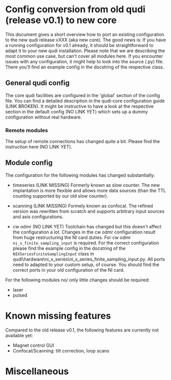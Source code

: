 # Config conversion from old qudi (release v0.1) to new core 
This document gives a short overview how to port an existing configuration to the new qudi release vXXX (aka new core). The good news is: If you have a running configuration for v0.1 already,
it should be straightforward to adapt it to your new qudi installation.
Please note that we are describing the most common use case, but can't cover all modules here. If you encounter issues with any configuration, it might help to look into the source (.py) file. There you'll find an example config in the docstring of the respective class.

## General qudi config

The core qudi facilities are configured in the 'global' section of the config file. You can find a detailed description in the qudi-core configuration guide (LINK BROKEN).
It might be instructive to have a look at the respective section in the default config (NO LINK YET) which sets up a dummy configuration without real hardware.

### Remote modules

The setup of remote connections has changed quite a bit. Please find the instruction here (NO LINK YET).

## Module config

The configuration for the following modules has changed substantially:
- timeseries (LINK MISSING)
Formerly known as slow counter. The new implantation is more flexible and allows more data sources (than the TTL counting supported by our old slow counter).

- scanning (LINK MISSING)
Formely known as confocal. The refined version was rewritten from scratch and supports arbitrary input sources and axis configurations.

- cw odmr (NO LINK YET) Toolchain has changed but this doesn't affect the configuration a lot. Changes in the cw odmr configuration result from huge restructuring the NI card duties. For cw odmr `ni_x_finite_sampling_input` is required. For the correct configuration please find the example config in the docstring of the `NIXSeriesFiniteSamplingInput` class in qudi\hardware\ni_x_series\ni_x_series_finite_sampling_input.py. All ports need to adapted to your custom setup, of course. You should find the correct ports in your old configuration of the NI card. 

For the following modules no/ only little changes should be required:
- laser
- pulsed


# Known missing features 
Compared to the old release v0.1, the following features are currently not available yet:
- Magnet control GUI
- Confocal/Scanning: tilt correction, loop scans

# Miscellaneous

